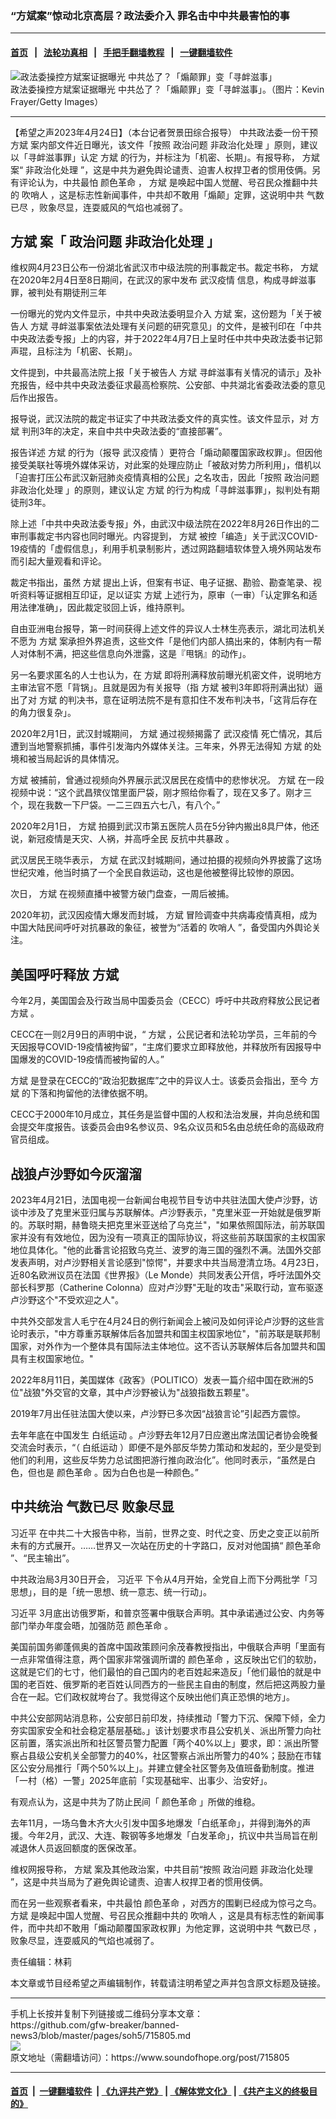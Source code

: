 ### “方斌案”惊动北京高层？政法委介入 罪名击中中共最害怕的事
------------------------

#### [首页](https://github.com/gfw-breaker/banned-news3/blob/master/README.md) &nbsp;&nbsp;|&nbsp;&nbsp; [法轮功真相](https://github.com/begood0513/basic/blob/master/README.md)  &nbsp;&nbsp;|&nbsp;&nbsp; [手把手翻墙教程](https://github.com/gfw-breaker/guides/wiki)  &nbsp;&nbsp;|&nbsp;&nbsp; [一键翻墙软件](https://github.com/gfw-breaker/nogfw/blob/master/README.md)  



<div><img alt="政法委操控方斌案证据曝光 中共怂了？「煽颠罪」变「寻衅滋事」" src="https://img.soundofhope.org/2023-04/gettyimages-457433098-1682370297488.jpg"/>
<br/><figcaption class="caption">
 政法委操控方斌案证据曝光 中共怂了？「煽颠罪」变「寻衅滋事」。（图片：Kevin Frayer/Getty Images）
</figcaption></div><hr/>


<div><div class="Content__Wrapper sc-1bvya0-0 elmmKw article_body" data-checkusr="" itemprop="articleBody">
 <div id="post_place_1">
 </div>
 <p class="meta-top">
  <span class="meta">
   【希望之声2023年4月24日】（本台记者贺景田综合报导）
  </span>
  中共政法委一份干预
  <ok href="/term/224287">
   方斌
  </ok>
  案内部文件近日曝光，该文件「按照
  <ok href="/term/302971">
   政治问题
  </ok>
  <ok href="/term/863582">
   非政治化处理
  </ok>
  」原则，建议以「寻衅滋事罪」认定
  <ok href="/term/224287">
   方斌
  </ok>
  的行为，并标注为「机密、长期」。有报导称，
  <ok href="/term/224287">
   方斌
  </ok>
  案“
  <ok href="/term/863582">
   非政治化处理
  </ok>
  ”，这是中共为避免舆论谴责、迫害人权捍卫者的惯用伎俩。另有评论认为，中共最怕
  <ok href="/term/1735">
   颜色革命
  </ok>
  ，
  <ok href="/term/224287">
   方斌
  </ok>
  是唤起中国人觉醒、号召民众推翻中共的
  <ok href="/term/227176">
   吹哨人
  </ok>
  ，这是标志性新闻事件，中共却不敢用「煽颠」定罪，这说明中共
  <ok href="/term/841857">
   气数已尽
  </ok>
  ，败象尽显，连耍威风的气焰也减弱了。
 </p>
 <h2>
  <strong>
   <ok href="/term/224287">
    方斌
   </ok>
   案「
   <ok href="/term/302971">
    政治问题
   </ok>
   <ok href="/term/863582">
    非政治化处理
   </ok>
   」
  </strong>
 </h2>
 <p>
  维权网4月23日公布一份湖北省武汉市中级法院的刑事裁定书。裁定书称，
  <ok href="/term/224287">
   方斌
  </ok>
  在2020年2月4日至8日期间，在武汉的家中发布
  <ok href="/term/213094">
   武汉疫情
  </ok>
  信息，构成寻衅滋事罪，被判处有期徒刑三年
 </p>
 <p>
  一份曝光的党内文件显示，中共中央政法委明显介入
  <ok href="/term/224287">
   方斌
  </ok>
  案，这份题为「关于被告人
  <ok href="/term/224287">
   方斌
  </ok>
  寻衅滋事案依法处理有关问题的研究意见」的文件，是被刊印在「中共中央政法委专报」上的内容，并于2022年4月7日上呈时任中共中央政法委书记郭声琨，且标注为「机密、长期」。
 </p>
 <p>
  文件提到，中共最高法院上报「关于被告人
  <ok href="/term/224287">
   方斌
  </ok>
  寻衅滋事有关情况的请示」及补充报告，经中共中央政法委征求最高检察院、公安部、中共湖北省委政法委的意见后作出报告。
 </p>
 <p>
  报导说，武汉法院的裁定书证实了中共政法委文件的真实性。该文件显示，对
  <ok href="/term/224287">
   方斌
  </ok>
  判刑3年的决定，来自中共中央政法委的“直接部署”。
 </p>
 <p>
  报告详述
  <ok href="/term/224287">
   方斌
  </ok>
  的行为（报导
  <ok href="/term/213094">
   武汉疫情
  </ok>
  ）更符合「煽动颠覆国家政权罪」。但因他接受美联社等境外媒体采访，对此案的处理应防止「被敌对势力所利用」，借机以「迫害打压公布武汉新冠肺炎疫情真相的公民」之名攻击，因此「按照
  <ok href="/term/302971">
   政治问题
  </ok>
  <ok href="/term/863582">
   非政治化处理
  </ok>
  」的原则，建议认定
  <ok href="/term/224287">
   方斌
  </ok>
  的行为构成「寻衅滋事罪」，拟判处有期徒刑3年。
 </p>
 <p>
  除上述「中共中央政法委专报」外，由武汉中级法院在2022年8月26日作出的二审刑事裁定书内容也同时曝光。内容提到，
  <ok href="/term/224287">
   方斌
  </ok>
  被控「编造」关于武汉COVID-19疫情的「虚假信息」，利用手机录制影片，透过网路翻墙软体登入境外网站发布而引起大量观看和评论。
 </p>
 <p>
  裁定书指出，虽然
  <ok href="/term/224287">
   方斌
  </ok>
  提出上诉，但案有书证、电子证据、勘验、勘查笔录、视听资料等证据相互印证，足以证实
  <ok href="/term/224287">
   方斌
  </ok>
  上述行为，原审（一审）「认定罪名和适用法律准确」，因此裁定驳回上诉，维持原判。
 </p>
 <p>
  自由亚洲电台报导，第一时间获得上述文件的异议人士林生亮表示，湖北司法机关不愿为
  <ok href="/term/224287">
   方斌
  </ok>
  案承担外界追责，这些文件「是他们内部人搞出来的，体制内有一帮人对体制不满，把这些信息向外泄露，这是『甩锅』的动作」。
 </p>
 <p>
  另一名要求匿名的人士也认为，在
  <ok href="/term/224287">
   方斌
  </ok>
  即将刑满释放前曝光机密文件，说明地方主审法官不愿「背锅」。且就是因为有关报导（指
  <ok href="/term/224287">
   方斌
  </ok>
  被判3年即将刑满出狱）逼出了对
  <ok href="/term/224287">
   方斌
  </ok>
  的判决书，意在证明法院不是有意扣住不发布判决书，「这背后存在的角力很复杂」。
 </p>
 <p>
  2020年2月1日，武汉封城期间，
  <ok href="/term/224287">
   方斌
  </ok>
  通过视频揭露了
  <ok href="/term/213094">
   武汉疫情
  </ok>
  死亡情况，其后遭到当地警察抓捕，事件引发海内外媒体关注。三年来，外界无法得知
  <ok href="/term/224287">
   方斌
  </ok>
  的处境和被当局起诉的具体情况。
 </p>
 <p>
  <ok href="/term/224287">
   方斌
  </ok>
  被捕前，曾通过视频向外界展示武汉居民在疫情中的悲惨状况。
  <ok href="/term/224287">
   方斌
  </ok>
  在一段视频中说：“这个武昌殡仪馆里面尸袋，刚才照给你看了，现在又多了。刚才三个，现在我数一下尸袋。一二三四五六七八，有八个。”
 </p>
 <p>
  2020年2月1日，
  <ok href="/term/224287">
   方斌
  </ok>
  拍摄到武汉市第五医院人员在5分钟内搬出8具尸体，他还说，新冠疫情是天灾、人祸，并高呼全民
  <ok href="/term/570314">
   反抗中共暴政
  </ok>
  。
 </p>
 <p>
  武汉居民王晓华表示，
  <ok href="/term/224287">
   方斌
  </ok>
  在武汉封城期间，通过拍摄的视频向外界披露了这场世纪灾难，他当时搞了一个全民自救运动，这也是他被整得比较惨的原因。
 </p>
 <p>
  次日，
  <ok href="/term/224287">
   方斌
  </ok>
  在视频直播中被警方破门盘查，一周后被捕。
 </p>
 <p>
  2020年初，武汉因疫情大爆发而封城，
  <ok href="/term/224287">
   方斌
  </ok>
  冒险调查中共病毒疫情真相，成为中国大陆民间呼吁对抗暴政的象征，被誉为“活着的
  <ok href="/term/227176">
   吹哨人
  </ok>
  ”，备受国内外舆论关注。
 </p>
 <h2>
  <strong>
   美国呼吁释放
   <ok href="/term/224287">
    方斌
   </ok>
  </strong>
 </h2>
 <p>
  今年2月，美国国会及行政当局中国委员会（CECC）呼吁中共政府释放公民记者
  <ok href="/term/224287">
   方斌
  </ok>
  。
 </p>
 <p>
  CECC在一则2月9日的声明中说，“
  <ok href="/term/224287">
   方斌
  </ok>
  ，公民记者和法轮功学员，三年前的今天因报导COVID-19疫情被拘留”，“主席们要求立即释放他，并释放所有因报导中国爆发的COVID-19疫情而被拘留的人。”
 </p>
 <p>
  <ok href="/term/224287">
   方斌
  </ok>
  是登录在CECC的“政治犯数据库”之中的异议人士。该委员会指出，至今
  <ok href="/term/224287">
   方斌
  </ok>
  的下落和拘留他的法律依据不明。
 </p>
 <p>
  CECC于2000年10月成立，其任务是监督中国的人权和法治发展，并向总统和国会提交年度报告。该委员会由9名参议员、9名众议员和5名由总统任命的高级政府官员组成。
 </p>
 <h2>
  <strong>
   战狼卢沙野如今灰溜溜
  </strong>
 </h2>
 <p>
  2023年4月21日，法国电视一台新闻台电视节目专访中共驻法国大使卢沙野，访谈中涉及了克里米亚归属与苏联解体。卢沙野表示，"克里米亚一开始就是俄罗斯的。苏联时期，赫鲁晓夫把克里米亚送给了乌克兰"，"如果依照国际法，前苏联国家并没有有效地位，因为没有一项真正的国际协议，将这些前苏联国家的主权国家地位具体化。"他的此番言论招致乌克兰、波罗的海三国的强烈不满。法国外交部发表声明，对卢沙野相关言论感到"惊愕"，并要求中共当局澄清立场。4月23日，近80名欧洲议员在法国《世界报》（Le Monde）共同发表公开信，呼吁法国外交部长科罗那（Catherine Colonna）应对卢沙野"无耻的攻击"采取行动，宣布驱逐卢沙野这个"不受欢迎之人"。
 </p>
 <p>
  中共外交部发言人毛宁在4月24日的例行新闻会上被问及如何评论卢沙野的这些言论时表示，"中方尊重苏联解体后各加盟共和国主权国家地位"，"前苏联是联邦制国家，对外作为一个整体具有国际法主体地位。这不否认苏联解体后各加盟共和国具有主权国家地位。"
 </p>
 <p>
  2022年8月11日，美国媒体《政客》（POLITICO）发表一篇介绍中国在欧洲的5位"战狼"外交官的文章，其中卢沙野被认为"战狼指数五颗星"。
 </p>
 <p>
  2019年7月出任驻法国大使以来，卢沙野已多次因“战狼言论”引起西方震惊。
 </p>
 <p>
  去年年底在中国发生
  <ok href="/term/813087">
   白纸运动
  </ok>
  。卢沙野去年12月7日应邀出席法国记者协会晚餐交流会时表示，“（
  <ok href="/term/813087">
   白纸运动
  </ok>
  ）即便不是外部反华势力策动和发起的，至少是受到他们的利用，这些反华势力总试图把游行推向政治化”。他同时表示，“虽然是白色，但也是
  <ok href="/term/1735">
   颜色革命
  </ok>
  。因为白色也是一种颜色。”
 </p>
 <h2>
  <strong>
   中共统治
   <ok href="/term/841857">
    气数已尽
   </ok>
   败象尽显
  </strong>
 </h2>
 <p>
  <ok href="/term/1063">
   习近平
  </ok>
  在中共二十大报告中称，当前，世界之变、时代之变、历史之变正以前所未有的方式展开。……世界又一次站在历史的十字路口，反对对他国搞“
  <ok href="/term/1735">
   颜色革命
  </ok>
  ”、“民主输出”。
 </p>
 <p>
  中共政治局3月30日开会，
  <ok href="/term/1063">
   习近平
  </ok>
  下令从4月开始，全党自上而下分两批学「习思想」，目的是「统一思想、统一意志、统一行动」。
 </p>
 <p>
  <ok href="/term/1063">
   习近平
  </ok>
  3月底出访俄罗斯，和普京签署中俄联合声明。其中承诺通过公安、内务等部门举办年度会晤，加强防范
  <ok href="/term/1735">
   颜色革命
  </ok>
  。
 </p>
 <p>
  美国前国务卿蓬佩奥的首席中国政策顾问余茂春教授指出，中俄联合声明「里面有一点非常值得注意，两个国家非常强调所谓的
  <ok href="/term/1735">
   颜色革命
  </ok>
  ，这反映出它们的软肋，这就是它们的七寸，他们最怕的自己国内的老百姓起来造反」「他们最怕的就是中国的老百姓、俄罗斯的老百姓认同西方的一些民主自由的制度，然后把这两股力量合在一起。它们政权就垮台了。我觉得这个反映出他们真正恐惧的地方」。
 </p>
 <p>
  中共公安部网站消息称，公安部日前印发，持续推动「警力下沉、保障下倾，全力夯实国家安全和社会稳定基层基础。」该计划要求市县公安机关、派出所警力向社区前置，落实派出所和社区警员警力配置「两个40%以上」要求，即：派出所警察占县级公安机关全部警力的40%，社区警察占派出所警力的40%；鼓励在市辖区公安分局推行「两个50%以上」。并建立健全社区警务及值班备勤制度。推进「一村（格）一警」2025年底前「实现基础牢、出事少、治安好」。
 </p>
 <p>
  有观点认为，这是中共为了防止民间「
  <ok href="/term/1735">
   颜色革命
  </ok>
  」所做的维稳。
 </p>
 <p>
  去年11月，一场乌鲁木齐大火引发中国多地爆发「白纸革命」，并得到海外的声援。今年2月，武汉、大连、鞍钢等多地爆发「白发革命」，抗议中共当局旨在削减退休人员返回额度的医保改革。
 </p>
 <p>
  维权网报导称，
  <ok href="/term/224287">
   方斌
  </ok>
  案及其他政治案，中共目前“按照
  <ok href="/term/302971">
   政治问题
  </ok>
  <ok href="/term/863582">
   非政治化处理
  </ok>
  ”，这是中共当局为了避免舆论谴责、迫害人权捍卫者的惯用伎俩。
 </p>
 <p>
  而在另一些观察者看来，中共最怕
  <ok href="/term/1735">
   颜色革命
  </ok>
  ，对西方的围剿已经成为惊弓之鸟。
  <ok href="/term/224287">
   方斌
  </ok>
  是唤起中国人觉醒、号召民众推翻中共的
  <ok href="/term/227176">
   吹哨人
  </ok>
  ，这是具有标志性的新闻事件，而中共却不敢用「煽动颠覆国家政权罪」为他定罪，这说明中共
  <ok href="/term/841857">
   气数已尽
  </ok>
  ，败象尽显，连耍威风的气焰也减弱了。
 </p>
 <p class="meta-btm">
  责任编辑：林莉
 </p>
 <p class="meta-btm">
  本文章或节目经希望之声编辑制作，转载请注明希望之声并包含原文标题及链接。
 </p>
</div>
</div>
<hr/>
手机上长按并复制下列链接或二维码分享本文章：<br/>
https://github.com/gfw-breaker/banned-news3/blob/master/pages/soh5/715805.md <br/>
<a href='https://github.com/gfw-breaker/banned-news3/blob/master/pages/soh5/715805.md'><img src='https://github.com/gfw-breaker/banned-news3/blob/master/pages/soh5/715805.md.png'/></a> <br/>
原文地址（需翻墙访问）：https://www.soundofhope.org/post/715805


------------------------
#### [首页](https://github.com/gfw-breaker/banned-news3/blob/master/README.md) &nbsp;|&nbsp; [一键翻墙软件](https://github.com/gfw-breaker/nogfw/blob/master/README.md) &nbsp;| [《九评共产党》](https://github.com/gfw-breaker/9ping.md/blob/master/README.md#九评之一评共产党是什么) | [《解体党文化》](https://github.com/gfw-breaker/jtdwh.md/blob/master/README.md) | [《共产主义的终极目的》](https://github.com/gfw-breaker/gczydzjmd.md/blob/master/README.md)


<img src='http://gfw-breaker.win/banned-news3/pages/soh5/715805.md' width='0px' height='0px'/>